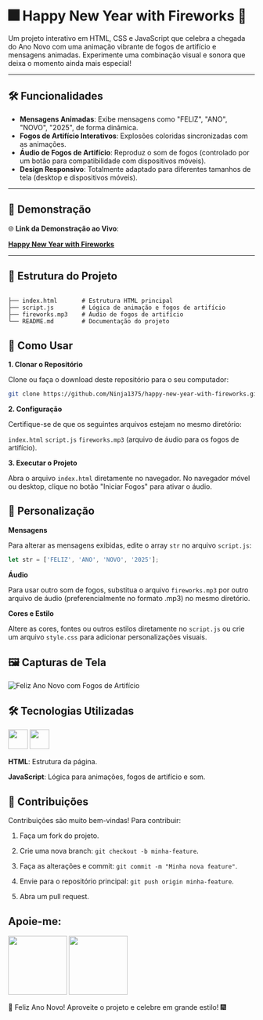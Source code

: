 # 🎆 Happy New Year with Fireworks 🎇

Um projeto interativo em HTML, CSS e JavaScript que celebra a chegada do Ano Novo com uma animação vibrante de fogos de artifício e mensagens animadas. Experimente uma combinação visual e sonora que deixa o momento ainda mais especial!

---

## 🛠️ Funcionalidades

- **Mensagens Animadas**: Exibe mensagens como "FELIZ", "ANO", "NOVO", "2025", de forma dinâmica.
- **Fogos de Artifício Interativos**: Explosões coloridas sincronizadas com as animações.
- **Áudio de Fogos de Artifício**: Reproduz o som de fogos (controlado por um botão para compatibilidade com dispositivos móveis).
- **Design Responsivo**: Totalmente adaptado para diferentes tamanhos de tela (desktop e dispositivos móveis).

---

## 🚀 Demonstração

🌐 **Link da Demonstração ao Vivo**:

**[Happy New Year with Fireworks](https://ninja1375.github.io/happy-new-year-with-fireworks/)**

---

## 📁 Estrutura do Projeto

```plaintext

├── index.html       # Estrutura HTML principal
├── script.js        # Lógica de animação e fogos de artifício
├── fireworks.mp3    # Áudio de fogos de artifício
└── README.md        # Documentação do projeto
```

## 🔧 Como Usar

**1. Clonar o Repositório**

Clone ou faça o download deste repositório para o seu computador:

   ```bash
   git clone https://github.com/Ninja1375/happy-new-year-with-fireworks.git
   ```
**2. Configuração**

Certifique-se de que os seguintes arquivos estejam no mesmo diretório:

`index.html`
`script.js`
`fireworks.mp3` (arquivo de áudio para os fogos de artifício).

**3. Executar o Projeto**

Abra o arquivo `index.html` diretamente no navegador.
No navegador móvel ou desktop, clique no botão "Iniciar Fogos" para ativar o áudio.

## 🌟 Personalização

**Mensagens**

Para alterar as mensagens exibidas, edite o array `str` no arquivo `script.js`:

   ```javascript
   let str = ['FELIZ', 'ANO', 'NOVO', '2025'];
   ```
**Áudio**

Para usar outro som de fogos, substitua o arquivo ```fireworks.mp3``` por outro arquivo de áudio (preferencialmente no formato .mp3) no mesmo diretório.

**Cores e Estilo**

Altere as cores, fontes ou outros estilos diretamente no `script.js` ou crie um arquivo `style.css` para adicionar personalizações visuais.

## 🖼️ Capturas de Tela

![Feliz Ano Novo com Fogos de Artifício ](https://github.com/user-attachments/assets/be778daf-db4a-4844-ae3f-08a226d47409)


## 🛠️ Tecnologias Utilizadas

<a href="https://programartudo.blogspot.com/2024/11/html-tudo-o-que-precisa-para-comecar.html" target="_blank"><img loading="lazy" src="https://cdn.jsdelivr.net/gh/devicons/devicon/icons/html5/html5-original.svg" width="40" height="40"/></a> <a href="https://programartudo.blogspot.com/2024/11/javascript-linguagem-dinamica-da-web.html" target="_blank"><img loading="lazy" src="https://cdn.jsdelivr.net/gh/devicons/devicon/icons/javascript/javascript-original.svg" width="40" height="40"/></a>

**HTML**: Estrutura da página.

**JavaScript**: Lógica para animações, fogos de artifício e som.

## 🤝 Contribuições

Contribuições são muito bem-vindas! Para contribuir:

1. Faça um fork do projeto.

2. Crie uma nova branch: `git checkout -b minha-feature`.

3. Faça as alterações e commit: `git commit -m "Minha nova feature"`.

4. Envie para o repositório principal: `git push origin minha-feature`.

5. Abra um pull request.

## Apoie-me:
<a href="https://buymeacoffee.com/antonio13" target="_blank"><img loading="lazy" src="https://img.buymeacoffee.com/button-api/?text=Buy%20me%20a%20coffee&emoji=&slug=seu_nome_de_usuario&button_colour=FFDD00&font_colour=000000&font_family=Cookie&outline_colour=000000&coffee_colour=ffffff" width="120" height="120"></a>  <a href="https://www.paypal.com/donate/?hosted_button_id=DN574F28FYUNG" target="_blank"><img loading="lazy" src="https://upload.wikimedia.org/wikipedia/commons/b/b5/PayPal.svg" width="120" height="120"></a>

🎉 Feliz Ano Novo! Aproveite o projeto e celebre em grande estilo! 🎆

